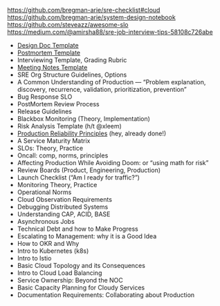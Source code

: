

https://github.com/bregman-arie/sre-checklist#cloud
https://github.com/bregman-arie/system-design-notebook
https://github.com/steveazz/awesome-slo
https://medium.com/@amirsha88/sre-job-interview-tips-58108c726abe

-   [Design Doc Template](https://docs.google.com/document/d/1mffMF9FaUJ3WwRmKNJGMBxfnxA4SmOFG2oQ7CcToUMw/edit?usp=sharing)
-   [Postmortem Template](https://docs.google.com/document/d/1ziOdatrOee_E4mzYCBAPhfbLirpFNzaTwT_2W5JJM-Y/edit?usp=sharing)
-   Interviewing Template, Grading Rubric
-   [Meeting Notes Template](https://docs.google.com/document/d/1Yg-ENkHifuTVT-dudUTfPf-oFs8rTkcRdiFqNXsyfYw/edit?usp=sharing)
-   SRE Org Structure Guidelines, Options
-   A Common Understanding of Production — “Problem explanation, discovery, recurrence, validation, prioritization, prevention”
-   Bug Response SLO
-   PostMortem Review Process
-   Release Guidelines
-   Blackbox Monitoring (Theory, Implementation)
-   Risk Analysis Template (h/t @xleem)
-   [Production Reliability Principles](https://medium.com/@stevemcghee/production-reliability-principles-from-fowler16-5a87359fe3fd) (hey, already done!)
-   A Service Maturity Matrix
-   SLOs: Theory, Practice
-   Oncall: comp, norms, principles
-   Affecting Production While Avoiding Doom: or “using math for risk”
-   Review Boards (Product, Engineering, Production)
-   Launch Checklist (“Am I ready for traffic?”)
-   Monitoring Theory, Practice
-   Operational Norms
-   Cloud Observation Requirements
-   Debugging Distributed Systems
-   Understanding CAP, ACID, BASE
-   Asynchronous Jobs
-   Technical Debt and how to Make Progress
-   Escalating to Management: why it is a Good Idea
-   How to OKR and Why
-   Intro to Kubernetes (k8s)
-   Intro to Istio
-   Basic Cloud Topology and its Consequences
-   Intro to Cloud Load Balancing
-   Service Ownership: Beyond the NOC
-   Basic Capacity Planning for Cloudy Services
-   Documentation Requirements: Collaborating about Production